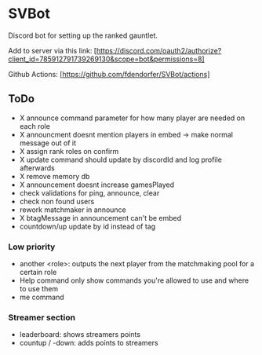 # SVBot

Discord bot for setting up the ranked gauntlet.

Add to server via this link:
[https://discord.com/oauth2/authorize?client_id=785912791739269130&scope=bot&permissions=8]

Github Actions: [https://github.com/fdendorfer/SVBot/actions]

## ToDo

- X announce command parameter for how many player are needed on each role
- X announcment doesnt mention players in embed -> make normal message out of it
- X assign rank roles on confirm
- X update command should update by discordId and log profile afterwards
- X remove memory db
- X announcement doesnt increase gamesPlayed
- check validations for ping, announce, clear
- check non found users
- rework matchmaker in announce
- X btagMessage in announcement can't be embed
- countdown/up update by id instead of tag

### Low priority

- another \<role>: outputs the next player from the matchmaking pool for a
  certain role
- Help command only show commands you're allowed to use and where to use them
- me command

### Streamer section

- leaderboard: shows streamers points
- countup / -down: adds points to streamers

